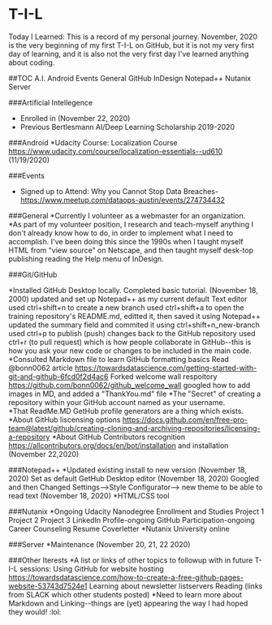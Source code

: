 # T-I-L
Today I Learned: This is a record of my personal journey.  November, 2020 is the very beginning of my first T-I-L on GitHub, but it is not my very first day of learning, and it is also not the very first day I've learned anything about coding. 
 
 
##TOC
A.I. 
Android
Events 
General
GitHub
InDesign 
Notepad++
Nutanix 
Server 


###Artificial Intellegence 
* Enrolled in (November 22, 2020)
* Previous Bertlesmann AI/Deep Learning Scholarship 2019-2020

###Android 
*Udacity Course: Localization Course https://www.udacity.com/course/localization-essentials--ud610 (11/19/2020) 


###Events 
* Signed up to Attend: Why you Cannot Stop Data Breaches-https://www.meetup.com/dataops-austin/events/274734432 


###General
*Currently I volunteer as a webmaster for an organization.  
*As part of my volunteer position, I research and teach-myself anything I don't already know how to do, in order to implement what I need to accomplish.  I've been doing this since the 1990s when I taught myself HTML from "view source" on Netscape, and then taught myself desk-top publishing reading the Help menu of InDesign. 


###Git/GitHub

*Installed GitHub Desktop locally. Completed basic tutorial.  (November 18, 2000) 
        updated and set up Notepad++ as my current default Text editor
        used ctrl+shift+n to create a new branch 
        used ctrl+shift+a to open the training repository's README.md, editted it, then saved it using Notepad++
        updated the summary field and commited it using ctrl+shift+n_new-branch 
        used ctrl+p to publish (push) changes back to the GitHub repository
        used ctrl+r (to pull request) which is how people collaborate in GitHub--this is how you ask your new code or changes to be included in the main code. 
*Consulted Markdown file to learn GitHub formatting basics 
	Read @bonn0062 article https://towardsdatascience.com/getting-started-with-git-and-github-6fcd0f2d4ac6 Forked welcome wall respoitory https://github.com/bonn0062/github_welcome_wall googled how to add images in MD, and added a "ThankYou.md" file 
*The "Secret" of creating a repository within your GitHub account named as your username.  
*That ReadMe.MD GetHub profile generators are a thing which exists. 
*About GitHub liscensing options https://docs.github.com/en/free-pro-team@latest/github/creating-cloning-and-archiving-repositories/licensing-a-repository 
*About GitHub Contributors recognition https://allcontributors.org/docs/en/bot/installation and installation (November 22,2020) 

###Notepad++
*Updated existing install to new version (November 18, 2020)
	Set as default GetHub Desktop editor (November 18, 2020)
	Googled and then Changed Settings-->Style Configurator-->  new theme to be able to read text (November 18, 2020) 
*HTML/CSS tool 
	
	

###Nutanix
*Ongoing Udacity Nanodegree Enrollment and Studies 
	Project 1
	Project 2
	Project 3
	LinkedIn Profile-ongoing 
	GitHub Participation-ongoing 
	Career Counseling 
	Resume
	Coverletter 
*Nutanix University online 
	
###Server 
*Maintenance (November 20, 21, 22 2020) 

###Other Iterests
*A list or links of other topics to followup with in future T-I-L sessions:
    Using GitHub for website hosting https://towardsdatascience.com/how-to-create-a-free-github-pages-website-53743d7524e1 
	Learning about newsletter listservers 
	Reading (links from SLACK which other students posted) 
*Need to learn more about Markdown and Linking--things are (yet) appearing the way I had hoped they would!  :lol: 
